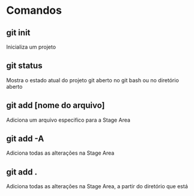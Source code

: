 # Comandos

## git init

Inicializa um projeto

## git status

Mostra o estado atual do projeto git aberto no git bash ou no diretório aberto

## git add [nome do arquivo]

Adiciona um arquivo especifico para a Stage Area

## git add -A

Adiciona todas as alterações na Stage Area

## git add .

Adiciona todas as alterações na Stage Area, a partir do diretório que está